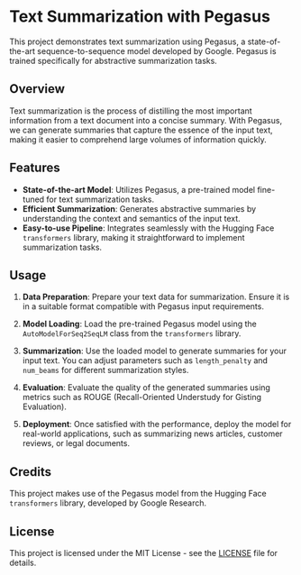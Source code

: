 # Text Summarization with Pegasus

This project demonstrates text summarization using Pegasus, a state-of-the-art sequence-to-sequence model developed by Google. Pegasus is trained specifically for abstractive summarization tasks.

## Overview

Text summarization is the process of distilling the most important information from a text document into a concise summary. With Pegasus, we can generate summaries that capture the essence of the input text, making it easier to comprehend large volumes of information quickly.

## Features

- **State-of-the-art Model**: Utilizes Pegasus, a pre-trained model fine-tuned for text summarization tasks.
- **Efficient Summarization**: Generates abstractive summaries by understanding the context and semantics of the input text.
- **Easy-to-use Pipeline**: Integrates seamlessly with the Hugging Face `transformers` library, making it straightforward to implement summarization tasks.

## Usage

1. **Data Preparation**: Prepare your text data for summarization. Ensure it is in a suitable format compatible with Pegasus input requirements.

2. **Model Loading**: Load the pre-trained Pegasus model using the `AutoModelForSeq2SeqLM` class from the `transformers` library.

3. **Summarization**: Use the loaded model to generate summaries for your input text. You can adjust parameters such as `length_penalty` and `num_beams` for different summarization styles.

4. **Evaluation**: Evaluate the quality of the generated summaries using metrics such as ROUGE (Recall-Oriented Understudy for Gisting Evaluation).

5. **Deployment**: Once satisfied with the performance, deploy the model for real-world applications, such as summarizing news articles, customer reviews, or legal documents.

## Credits

This project makes use of the Pegasus model from the Hugging Face `transformers` library, developed by Google Research.

## License

This project is licensed under the MIT License - see the [LICENSE](LICENSE) file for details.
